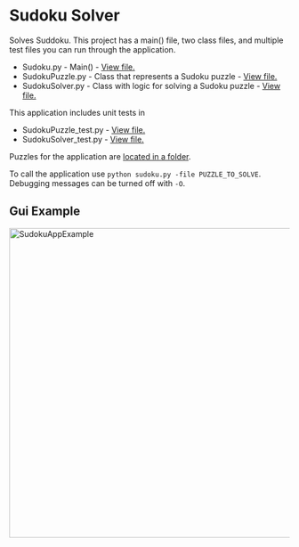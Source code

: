 # Sudoku Solver

Solves Suddoku. This project has a main() file, two class files, and multiple test files you can run through the application.

- Sudoku.py - Main() - [View file.](https://github.com/ICodeForCoffee/Sudoku/blob/main/Sudoku.py)
- SudokuPuzzle.py - Class that represents a Sudoku puzzle - [View file.](https://github.com/ICodeForCoffee/Sudoku/blob/main/SudokuPuzzle.py)
- SudokuSolver.py - Class with logic for solving a Sudoku puzzle - [View file.](https://github.com/ICodeForCoffee/Sudoku/blob/main/SudokuSolver.py)

This application includes unit tests in

- SudokuPuzzle_test.py - [View file.](https://github.com/ICodeForCoffee/Sudoku/blob/main/SudokuPuzzle_test.py)
- SudokuSolver_test.py - [View file.](https://github.com/ICodeForCoffee/Sudoku/blob/main/SudokuSolver_test.py)

Puzzles for the application are [located in a folder](https://github.com/ICodeForCoffee/Sudoku/tree/main/SudokuPuzzles).

To call the application use `python sudoku.py -file PUZZLE_TO_SOLVE`. Debugging messages can be turned off with `-O`.

## Gui Example

<img width="556" alt="SudokuAppExample" src="https://github.com/user-attachments/assets/5bea2b61-10e9-45d2-9c1a-a983abda20d3" />
